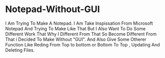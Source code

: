 # Notepad-Without-GUI
I Am Trying To Make A Notepad. I Am Take Inspissation From Microsoft Notepad And Trying To Make Like That But I Also Want To Do Some Different Work That Why I Different From That So Become Different From That i Decided To Make Without "GUI". And Also Give Some Otherer Function Like Reding From Top to bottom or Bottom To Top , Updating And Deleting Files.
